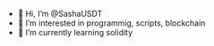 - 👋 Hi, I’m @SashaUSDT
- 👀 I’m interested in programmig, scripts, blockchain
- 🌱 I’m currently learning solidity


<!---
SashaUSDT/SashaUSDT is a ✨ special ✨ repository because its `README.md` (this file) appears on your GitHub profile.
You can click the Preview link to take a look at your changes.
--->
